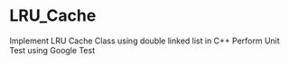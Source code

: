 # LRU_Cache
Implement LRU Cache Class using double linked list in C++
Perform Unit Test using Google Test
